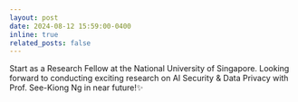```yaml
---
layout: post
date: 2024-08-12 15:59:00-0400
inline: true
related_posts: false
---
```


Start as a Research Fellow at the National University of Singapore. Looking forward to conducting exciting research on AI Security & Data Privacy with Prof. See-Kiong Ng in near future!:sparkles:

